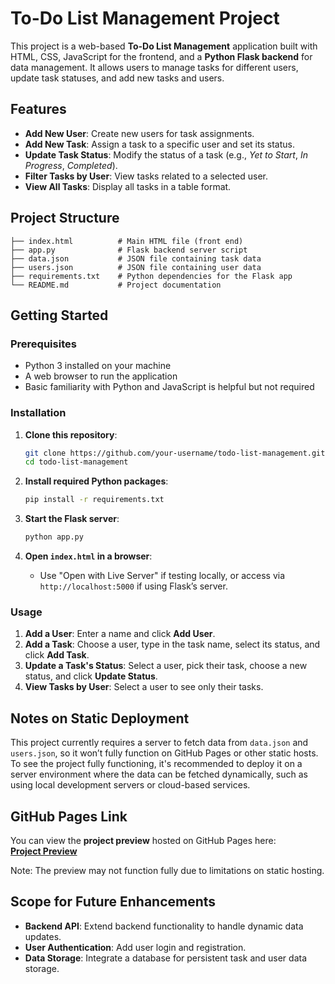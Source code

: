 # To-Do List Management Project

This project is a web-based **To-Do List Management** application built with HTML, CSS, JavaScript for the frontend, and a **Python Flask backend** for data management. It allows users to manage tasks for different users, update task statuses, and add new tasks and users.

## Features

- **Add New User**: Create new users for task assignments.
- **Add New Task**: Assign a task to a specific user and set its status.
- **Update Task Status**: Modify the status of a task (e.g., *Yet to Start*, *In Progress*, *Completed*).
- **Filter Tasks by User**: View tasks related to a selected user.
- **View All Tasks**: Display all tasks in a table format.

## Project Structure

```
├── index.html          # Main HTML file (front end)
├── app.py              # Flask backend server script
├── data.json           # JSON file containing task data
├── users.json          # JSON file containing user data
├── requirements.txt    # Python dependencies for the Flask app
└── README.md           # Project documentation
```

## Getting Started

### Prerequisites

- Python 3 installed on your machine
- A web browser to run the application
- Basic familiarity with Python and JavaScript is helpful but not required

### Installation

1. **Clone this repository**:
    ```bash
    git clone https://github.com/your-username/todo-list-management.git
    cd todo-list-management
    ```

2. **Install required Python packages**:
    ```bash
    pip install -r requirements.txt
    ```

3. **Start the Flask server**:
    ```bash
    python app.py
    ```

4. **Open `index.html` in a browser**:
    - Use "Open with Live Server" if testing locally, or access via `http://localhost:5000` if using Flask’s server.

### Usage

1. **Add a User**: Enter a name and click **Add User**.
2. **Add a Task**: Choose a user, type in the task name, select its status, and click **Add Task**.
3. **Update a Task's Status**: Select a user, pick their task, choose a new status, and click **Update Status**.
4. **View Tasks by User**: Select a user to see only their tasks.

## Notes on Static Deployment

This project currently requires a server to fetch data from `data.json` and `users.json`, so it won’t fully function on GitHub Pages or other static hosts.  
To see the project fully functioning, it's recommended to deploy it on a server environment where the data can be fetched dynamically, such as using local development servers or cloud-based services.

## GitHub Pages Link

You can view the **project preview** hosted on GitHub Pages here:  
[**Project Preview**](https://venkataamarnath.github.io/todo_flask_api/) 

Note: The preview may not function fully due to limitations on static hosting.

## Scope for Future Enhancements

- **Backend API**: Extend backend functionality to handle dynamic data updates.
- **User Authentication**: Add user login and registration.
- **Data Storage**: Integrate a database for persistent task and user data storage.

